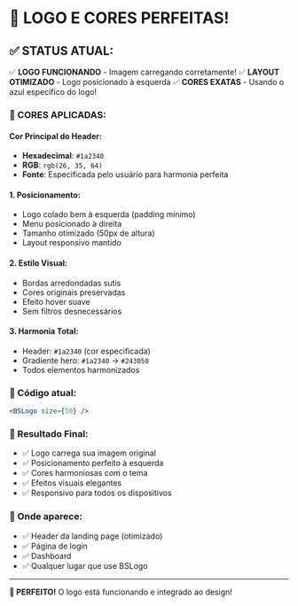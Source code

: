 # 🎉 LOGO E CORES PERFEITAS!

## ✅ STATUS ATUAL:

✅ **LOGO FUNCIONANDO** - Imagem carregando corretamente!
✅ **LAYOUT OTIMIZADO** - Logo posicionado à esquerda
✅ **CORES EXATAS** - Usando o azul específico do logo!

### 🎨 CORES APLICADAS:

#### **Cor Principal do Header:**
- **Hexadecimal**: `#1a2340`
- **RGB**: `rgb(26, 35, 64)`
- **Fonte**: Especificada pelo usuário para harmonia perfeita

#### 1. **Posicionamento:**
- Logo colado bem à esquerda (padding mínimo)
- Menu posicionado à direita
- Tamanho otimizado (50px de altura)
- Layout responsivo mantido

#### 2. **Estilo Visual:**
- Bordas arredondadas sutis
- Cores originais preservadas
- Efeito hover suave
- Sem filtros desnecessários

#### 3. **Harmonia Total:**
- Header: `#1a2340` (cor especificada)
- Gradiente hero: `#1a2340` → `#243050`
- Todos elementos harmonizados

### 🔧 Código atual:
```jsx
<BSLogo size={50} />
```

### 🎯 Resultado Final:
- ✅ Logo carrega sua imagem original
- ✅ Posicionamento perfeito à esquerda
- ✅ Cores harmoniosas com o tema
- ✅ Efeitos visuais elegantes
- ✅ Responsivo para todos os dispositivos

### 📱 Onde aparece:
- ✅ Header da landing page (otimizado)
- ✅ Página de login
- ✅ Dashboard
- ✅ Qualquer lugar que use BSLogo

---

**🚀 PERFEITO!** O logo está funcionando e integrado ao design!
